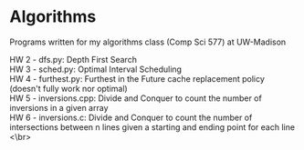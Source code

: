 # Algorithms
Programs written for my algorithms class (Comp Sci 577) at UW-Madison

HW 2 - dfs.py: Depth First Search <br/>
HW 3 - sched.py: Optimal Interval Scheduling <br/>
HW 4 - furthest.py: Furthest in the Future cache replacement policy (doesn't fully work nor optimal) <br/>
HW 5 - inversions.cpp: Divide and Conquer to count the number of inversions in a given array <br/>
HW 6 - inversions.c: Divide and Conquer to count the number of intersections between n lines given a starting and ending point for each line <\br>
